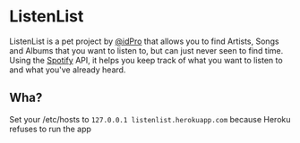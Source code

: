 # ListenList

ListenList is a pet project by [@idPro](http://twitter.com/idpro) that allows you to find Artists, Songs and Albums that you want to listen to, but can just never seen to find time. Using the [Spotify](https://www.spotify.com) API, it helps you keep track of what you want to listen to and what you've already heard.

## Wha?

Set your /etc/hosts to
`127.0.0.1 listenlist.herokuapp.com`
because Heroku refuses to run the app